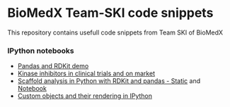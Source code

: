 # BioMedX Team-SKI code snippets
This repository contains usefull code snippets from Team SKI of BioMedX

### IPython notebooks
* [Pandas and RDKit demo](http://nbviewer.ipython.org/urls/github.com/Team-SKI/snippets/raw/master/IPython/RDKit%2526pandas%2520demo%2520of%2520new%2520functions.ipynb)
* [Kinase inhibitors in clinical
trials and on market](http://nbviewer.ipython.org/github/Team-SKI/snippets/blob/master/IPython/Kinase%20inhibitors%20-%20approved%20or%20in%20clinical%20trials.ipynb)
* [Scaffold analysis in Python with RDKit and pandas - Static](http://nbviewer.ipython.org/github/Team-SKI/snippets/blob/master/IPython/Erlangen2014/Scaffold%20analysis%20in%20Python%20with%20RDKit%20and%20pandas.ipynb) and [Notebook](https://github.com/Team-SKI/snippets/blob/master/IPython/Erlangen2014/Scaffold%20analysis%20in%20Python%20with%20RDKit%20and%20pandas.ipynb)
* [Custom objects and their rendering in IPython](http://nbviewer.ipython.org/urls/raw.githubusercontent.com/Team-SKI/snippets/master/IPython/Custom%20objects%20and%20their%20rendering%20in%20IPython.ipynb)
